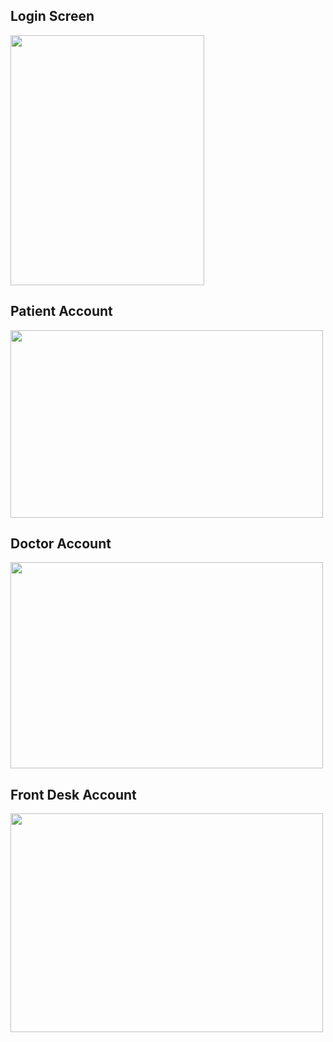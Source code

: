 ## Login Screen
<img src=https://user-images.githubusercontent.com/30180556/174954722-3994106e-a48c-4602-bf8c-dcdbf1182bc9.PNG width="310" height="400">

## Patient Account
<img src=https://user-images.githubusercontent.com/30180556/174960580-8673df44-3a7e-479d-a166-4a2010951e63.PNG width="500" height="300">

## Doctor Account
<img src=https://user-images.githubusercontent.com/30180556/174960682-9d8edec8-5ae6-4fe0-b4a6-b550aa04f477.PNG width="500" height="330">

## Front Desk Account
<img src=https://user-images.githubusercontent.com/30180556/174960733-c3976357-6f41-4fcb-a6bb-fa0f31be6c33.PNG width="500" height="350">

